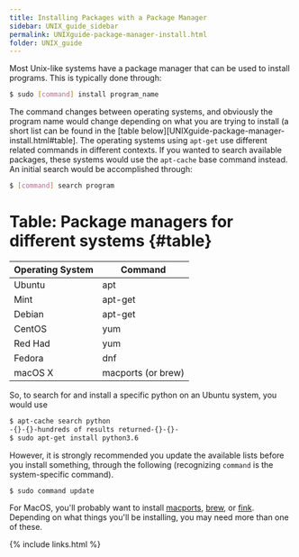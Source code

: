 ```yaml
---
title: Installing Packages with a Package Manager
sidebar: UNIX_guide_sidebar
permalink: UNIXguide-package-manager-install.html
folder: UNIX_guide
---
```


Most Unix-like systems have a package manager that can be used to install
programs.
This is typically done through:
```bash
$ sudo [command] install program_name
```
The command changes between operating systems, and obviously the program name
would change depending on what you are trying to install (a short list can be
    found in the [table below][UNIXguide-package-manager-install.html#table].
The operating systems using `apt-get` use different related commands in
different contexts.
If you wanted to search available packages, these systems would use the
`apt-cache` base command instead.
An initial search would be accomplished through:
```bash
$ [command] search program
```

# Table: Package managers for different systems {#table}

| Operating System | Command            |
|------------------|--------------------|
| Ubuntu           | apt                |
| Mint             | apt-get            |
| Debian           | apt-get            |
| CentOS           | yum                |
| Red Had          | yum                |
| Fedora           | dnf                |
| macOS X          | macports (or brew) |

So, to search for and install a specific python on an Ubuntu system, you would
use
```bash
$ apt-cache search python
-{}-{}-hundreds of results returned-{}-{}-
$ sudo apt-get install python3.6
```
However, it is strongly recommended you update the available lists before you
install something, through the following (recognizing `command` is the
    system-specific command).
```bash
$ sudo command update
```

For MacOS, you'll probably want to install
[macports](https://www.macports.org/), [brew](https://brew.sh/), or
[fink](http://www.finkproject.org/).
Depending on what things you'll be installing, you may need more than one of
these.

{% include links.html %}
